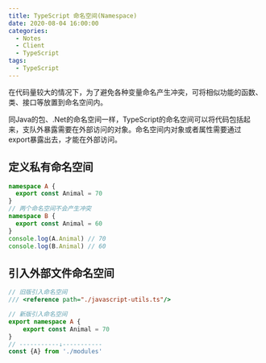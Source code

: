 ```yaml
---
title: TypeScript 命名空间(Namespace)
date: 2020-08-04 16:00:00
categories:
  - Notes
  - Client
  - TypeScript
tags:
  - TypeScript
---
```


在代码量较大的情况下，为了避免各种变量命名产生冲突，可将相似功能的函数、类、接口等放置到命名空间内。

同Java的包、.Net的命名空间一样，TypeScript的命名空间可以将代码包括起来，支队外暴露需要在外部访问的对象。命名空间内对象或者属性需要通过export暴露出去，才能在外部访问。

<!-- more -->

## 定义私有命名空间

~~~typescript
namespace A {
  export const Animal = 70
}
// 两个命名空间不会产生冲突
namespace B {
  export const Animal = 60
}
console.log(A.Animal) // 70
console.log(B.Animal) // 60
~~~

## 引入外部文件命名空间

~~~typescript
// 旧版引入命名空间
/// <reference path="./javascript-utils.ts"/>

// 新版引入命名空间
export namespace A {
    export const Animal = 70
}
// -----------↓-----------
const {A} from './modules'
~~~
